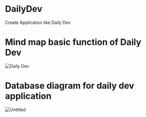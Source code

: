 # DailyDev
Create Application like Daily Dev

# Mind map basic function of Daily Dev
![Daily Dev](https://github.com/user-attachments/assets/af098bef-4fc4-451c-82f6-b46e20d6cfce)

# Database diagram for daily dev application
![Untitled](https://github.com/user-attachments/assets/1818881f-d8bf-41a4-be25-1eac07651ddb)
